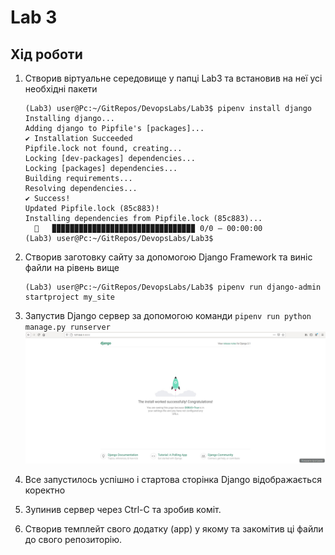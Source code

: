 # Lab 3
## Хід роботи
1. Створив віртуальне середовище у папці Lab3 та встановив на неї усі необхідні пакети
            
       (Lab3) user@Pc:~/GitRepos/DevopsLabs/Lab3$ pipenv install django
       Installing django...
       Adding django to Pipfile's [packages]...
       ✔ Installation Succeeded 
       Pipfile.lock not found, creating...
       Locking [dev-packages] dependencies...
       Locking [packages] dependencies...
       Building requirements...
       Resolving dependencies...
       ✔ Success! 
       Updated Pipfile.lock (85c883)!
       Installing dependencies from Pipfile.lock (85c883)...
         🐍   ▉▉▉▉▉▉▉▉▉▉▉▉▉▉▉▉▉▉▉▉▉▉▉▉▉▉▉▉▉▉▉▉ 0/0 — 00:00:00
       (Lab3) user@Pc:~/GitRepos/DevopsLabs/Lab3$ 
2. Створив заготовку сайту за допомогою Django Framework та виніс файли на рівень вище
        
       (Lab3) user@Pc:~/GitRepos/DevopsLabs/Lab3$ pipenv run django-admin startproject my_site
3. Запустив Django сервер за допомогою команди ```pipenv run python manage.py runserver```<br/>
![](photos/1.jpg)
4. Все запустилось успішно і стартова сторінка Django відображається коректно
5. Зупинив сервер через Ctrl-C та зробив коміт.
6. Cтворив темплейт свого додатку (app) у якому та закомітив ці файли до свого репозиторію.
        


